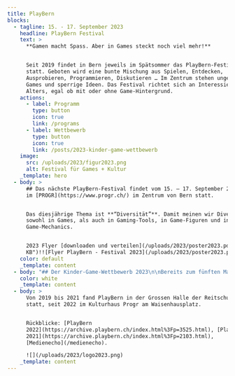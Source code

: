```yaml
---
title: PlayBern
blocks:
  - tagline: 15. - 17. September 2023
    headline: PlayBern Festival
    text: >
      **Gamen macht Spass. Aber in Games steckt noch viel mehr!**


      Seit 2019 findet in Bern jeweils im Spätsommer das PlayBern-Festival
      statt. Geboten wird eine bunte Mischung aus Spielen, Entdecken,
      Ausprobieren, Programmieren, Diskutieren … Im Zentrum stehen ungewöhnliche
      Games und sperrige Ideen. Das Festival richtet sich an Interessierte jeden
      Alters, egal ob mit oder ohne Game-Hintergrund.
    actions:
      - label: Programm
        type: button
        icon: true
        link: /programs
      - label: Wettbewerb
        type: button
        icon: true
        link: /posts/2023-kinder-game-wettbewerb
    image:
      src: /uploads/2023/figur2023.png
      alt: Festival für Games + Kultur
    _template: hero
  - body: >
      ## Das nächste PlayBern-Festival findet vom 15. – 17. September 23 wieder
      im [PROGR](https://www.progr.ch/) im Zentrum von Bern statt.


      Das diesjährige Thema ist **“Diversität”**. Damit meinen wir Diversität
      sowohl in Games, als auch in Gaming-Tools, in Game-Figuren und in
      Game-Mechanics.


      2023 Flyer [downloaden und verteilen](/uploads/2023/poster2023.pdf "262
      KB")!![Flyer PlayBern - Festival 2023](/uploads/2023/poster2023.png)
    color: default
    _template: content
  - body: "## Der Kinder-Game-Wettbewerb 2023\n\nBereits zum fünften Mal können wir mit Unterstützung der Hasler-Stiftung einen Wettbewerb für von Kindern eigenständig entwickelte Games durchführen! Die Games werden am PlayBern-Festival, 15.9- 17.9 23 im Kulturzentrum Progr ausgestellt und vom Publikum getestet und juriert.\n\nAnmeldeschluss: **Sonntag, 27. August 2023** per [kindergamepreis@playbern.ch](mailto:kindergamepreis@playbern.ch)\n\n### \U0001F449\U0001F3FD [Weitere Details ...](/posts/2023-kinder-game-wettbewerb)\n"
    color: white
    _template: content
  - body: >
      Von 2019 bis 2021 fand PlayBern in der Grossen Halle der Reitschule Bern
      statt, seit 2022 im Kulturhaus Progr am Waisenhausplatz.


      Rückblicke: [PlayBern
      2022](https://archive.playbern.ch/index.html%3Fp=3525.html), [PlayBern
      2021](https://archive.playbern.ch/index.html%3Fp=2103.html),
      [Medienecho](/medienecho).

      ![](/uploads/2023/logo2023.png)
    _template: content
---
```



































